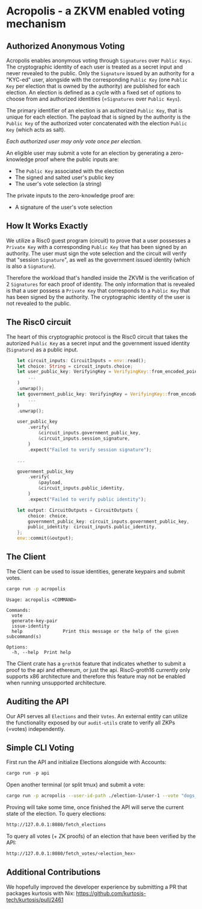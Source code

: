 # Acropolis - a ZKVM enabled voting mechanism

## Authorized Anonymous Voting

Acropolis enables anonymous voting through `Signatures` over `Public Keys`. The cryptographic identity of each user is treated as a secret input and never revealed to the public. Only the `Signature` issued by an authority for a "KYC-ed" user, alongside with the corresponding `Public Key` (one `Public Key` per election that is owned by the authority) are published for each election. An election is defined as a cycle with a fixed set of options to choose from and authorized identities (=`Signatures` over `Public Keys`).

The primary identifier of an election is an authorized `Public Key`, that is unique for each election. The payload that is signed by the authority is the `Public Key` of the authorized voter concatenated with the election `Public Key` (which acts as salt). 

_Each authorized user may only vote once per election._

An eligible user may submit a vote for an election by generating a zero-knowledge proof where the public inputs are:

 - The `Public Key` associated with the election
 - The signed and salted user's public key
 - The user's vote selection (a string)

The private inputs to the zero-knowledge proof are:

 - A signature of the user's vote selection

## How It Works Exactly

We utilize a Risc0 guest program (circuit) to prove that a user possesses a `Private Key` with a corresponding `Public Key` that has been signed by an authority.
The user must sign the vote selection and the circuit will verify that "session `Signature`", as well as the government issued identity (which is also a `Signature`).

Therefore the workload that's handled inside the ZKVM is the verification of 2 `Signatures` for each proof of identity. The only information that is revealed is that a user possess a `Private Key` that corresponds to a `Public Key` that has been signed by the authority. The cryptographic identity of the user is not revealed to the public.

## The Risc0 circuit

The heart of this cryptographic protocol is the Risc0 circuit that takes the autorized `Public Key` as a secret input and the government issued identity (`Signature`) as a public input.

```rust
    let circuit_inputs: CircuitInputs = env::read();
    let choice: String = circuit_inputs.choice;
    let user_public_key: VerifyingKey = VerifyingKey::from_encoded_point(
        ...
    )
    .unwrap();
    let government_public_key: VerifyingKey = VerifyingKey::from_encoded_point(
        ...
    )
    .unwrap();

    user_public_key
        .verify(
            &circuit_inputs.government_public_key,
            &circuit_inputs.session_signature,
        )
        .expect("Failed to verify session signature");

    ...

    government_public_key
        .verify(
            &payload,
            &circuit_inputs.public_identity,
        )
        .expect("Failed to verify public identity");

    let output: CircuitOutputs = CircuitOutputs {
        choice: choice,
        government_public_key: circuit_inputs.government_public_key,
        public_identity: circuit_inputs.public_identity,
    };
    env::commit(&output);
```

## The Client

The Client can be used to issue identities, generate keypairs and submit votes.

```bash
cargo run -p acropolis
```

```
Usage: acropolis <COMMAND>

Commands:
  vote               
  generate-key-pair  
  issue-identity     
  help               Print this message or the help of the given subcommand(s)

Options:
  -h, --help  Print help
```

The Client crate has a `groth16` feature that indicates whether to submit a proof to the api and ethereum, or just the api.
Risc0-groth16 currently only supports x86 architecture and therefore this feature may not be enabled when running unsupported architecture.

## Auditing the API
Our API serves all `Elections` and their `Votes`. An external entity can utilize the functionality exposed by our `audit-utils` crate to verify all ZKPs (=votes) independently.

## Simple CLI Voting
First run the API and initialize Elections alongside with Accounts:
```rust
cargo run -p api
```

Open another terminal (or split tmux) and submit a vote:
```bash
cargo run -p acropolis --user-id-path ./election-1/user-1 --vote "dogs_and_cats"
```

Proving will take some time, once finished the API will serve the current state of the election.
To query elections:
```bash
http://127.0.0.1:8080/fetch_elections
```
To query all votes (+ ZK proofs) of an election that have been verified by the API:
```bash
http://127.0.0.1:8080/fetch_votes/<election_hex>
```

## Additional Contributions

We hopefully improved the developer experience by submitting a PR that packages kurtosis with Nix: https://github.com/kurtosis-tech/kurtosis/pull/2461
